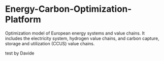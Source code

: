 # Energy-Carbon-Optimization-Platform

Optimization model of European energy systems and value chains. It includes the electricity system, hydrogen value chains, and carbon capture, storage and utilization (CCUS) value chains. 

test by Davide
